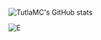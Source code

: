 ![TutlaMC's GitHub stats](https://github-readme-stats-lime-seven-38.vercel.app/api?username=TutlaMC&show_icons=true&theme=radical)

![E](https://github-readme-stats-lime-seven-38.vercel.app/api/top-langs/?username=TutlaMC&hide=TeX&layout=compact&langs_count=10&cache_seconds=60&theme=radical)

